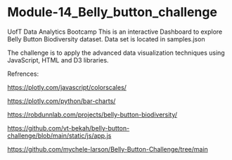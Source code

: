 # Module-14_Belly_button_challenge
UofT Data Analytics Bootcamp
This is an interactive Dashboard to explore Belly Button Biodiversity dataset. Data set is located in samples.json 

The challenge is to apply the advanced data visualization techniques using JavaScript, HTML and D3 libraries.

Refrences:

https://plotly.com/javascript/colorscales/

https://plotly.com/python/bar-charts/

https://robdunnlab.com/projects/belly-button-biodiversity/

https://github.com/vt-bekah/belly-button-challenge/blob/main/static/js/app.js

https://github.com/mychele-larson/Belly-Button-Challenge/tree/main
